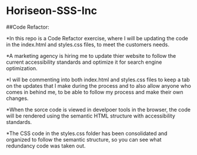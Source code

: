 # Horiseon-SSS-Inc

##Code Refactor:

*In this repo is a Code Refactor exercise, where I will be updating the code in the index.html and styles.css files, to meet the customers needs.

*A marketing agency is hiring me to update thier website to follow the current accessibility standards and optimize it for search engine optimization.

*I will be commenting into both index.html and styles.css files to keep a tab on the updates that I make during the process and to also allow anyone who comes in behind me, to be able to follow my process and make their own changes.

*When the sorce code is viewed in develpoer tools in the browser, the code will be rendered using the semantic HTML structure with accessibility standards.

*The CSS code in the styles.css folder has been consolidated and organized to follow the semantic structure, so you can see what redundancy code was taken out.